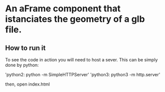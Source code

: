 # An aFrame component that istanciates the geometry of a glb file.
## How to run it
To see the code in action you will need to host a sever. This can be simply done by python:

'python2: python -m SimpleHTTPServer'
'python3: python3 -m http.server'

then, open index.html